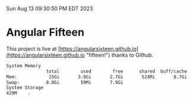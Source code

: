 Sun Aug 13 09:30:50 PM EDT 2023

# Angular Fifteen


This project is live at [https://angularsixteen.github.io](https://angularsixteen.github.io "fifteen!") thanks to Github.

```bash
System Memory
               total        used        free      shared  buff/cache   available
Mem:            15Gi       3.9Gi       2.7Gi       524Mi       8.7Gi        10Gi
Swap:          8.0Gi        59Mi       7.9Gi
System Storage
429M	.
